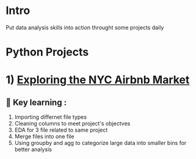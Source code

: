 # Intro
Put data analysis skills into action throught some projects daily 
# Python Projects
# 1) [Exploring the NYC Airbnb Market](https://github.com/3mralaa159/Data-Analysis-Projects/tree/main/Exploring%20the%20NYC%20Airbnb%20Market)
  ##  🔑 Key learning :
  1) Importing differnet file types
  2) Cleaning columns to meet project's objectves 
  3) EDA for 3 file related to same project
  4) Merge files into one file
  5) Using groupby and agg to categorize large data into smaller bins for better analysis
  
  
